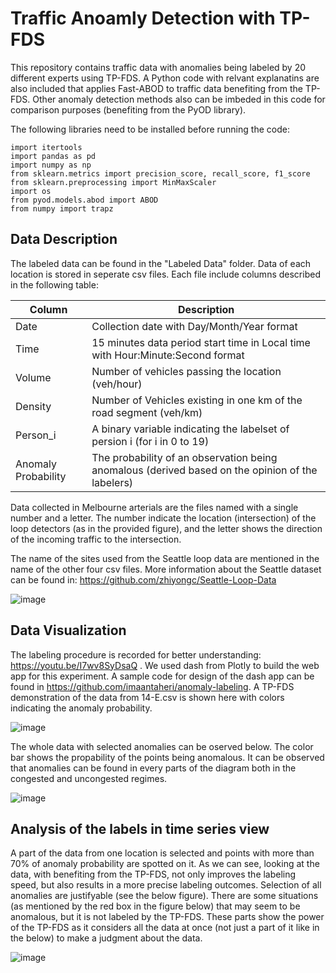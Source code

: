 # Traffic Anoamly Detection with TP-FDS
This repository contains traffic data with anomalies being labeled by 20 different experts using TP-FDS. 
A Python code with relvant explanatins are also included that applies Fast-ABOD to traffic data benefiting from the TP-FDS. Other anomaly detection methods also can be imbeded in this code for comparison purposes (benefiting from the PyOD library).

The following libraries need to be installed before running the code:
```
import itertools
import pandas as pd
import numpy as np
from sklearn.metrics import precision_score, recall_score, f1_score
from sklearn.preprocessing import MinMaxScaler
import os
from pyod.models.abod import ABOD
from numpy import trapz

```

## Data Description

The labeled data can be found in the "Labeled Data" folder. Data of each location is stored in seperate csv files. Each file include columns described in the following table:

| Column  | Description |
| ------------- | ------------- |
| Date  | Collection date with Day/Month/Year format  |
| Time  | 15 minutes data period start time in Local time with Hour:Minute:Second format   |
| Volume  | Number of vehicles passing the location (veh/hour)  |
| Density  | Number of Vehicles existing in one km of the road segment (veh/km)  |
| Person_i  | A binary variable indicating the labelset of persion i (for i in 0 to 19)  |
| Anomaly Probability  | The probability of an observation being anomalous (derived based on the opinion of the labelers)  |



Data collected in Melbourne arterials are the files named with a single number and a letter. The number indicate the location (intersection) of the loop detectors (as in the provided figure), and the letter shows the direction of the incoming traffic to the intersection.   

The name of the sites used from the Seattle loop data are mentioned in the name of the other four csv files. 
More information about the Seattle dataset can be found in: https://github.com/zhiyongc/Seattle-Loop-Data 

![image](https://user-images.githubusercontent.com/112522995/211434468-132e50da-4ff4-4a58-805d-857a1decca57.png)


## Data Visualization

The labeling procedure is recorded for better understanding: https://youtu.be/I7wv8SyDsaQ . We used dash from Plotly to build the web app for this experiment. A sample code for design of the dash app can be found in https://github.com/imaantaheri/anomaly-labeling. 
A TP-FDS demonstration of the data from 14-E.csv is shown here with colors indicating the anomaly probability.

![image](https://user-images.githubusercontent.com/112522995/207738766-6141bff3-89c7-4d29-bc87-699cfd137e17.png)

The whole data with selected anomalies can be oserved below. The color bar shows the propability of the points being anomalous.
It can be observed that anomalies can be found in every parts of the diagram both in the congested and uncongested regimes. 

![image](https://user-images.githubusercontent.com/112522995/211430268-522e30db-fb38-4569-86b9-1e54a31ec1d2.png)

## Analysis of the labels in time series view

A part of the data from one location is selected and points with more than 70% of anomaly probability are spotted on it.
As we can see, looking at the data, with benefiting from the TP-FDS, not only improves the labeling speed, but also results in a more precise labeling outcomes. Selection of all anomalies are justifyable (see the below figure). There are some situations (as mentioned by the red box in the figure below) that may seem to be anomalous, but it is not labeled by the TP-FDS. These parts show the power of the TP-FDS as it considers all the data at once (not just a part of it like in the below) to make a judgment about the data.   

![image](https://user-images.githubusercontent.com/112522995/211432048-dbd49049-33ec-4db6-a45c-64557d0b2795.png)
